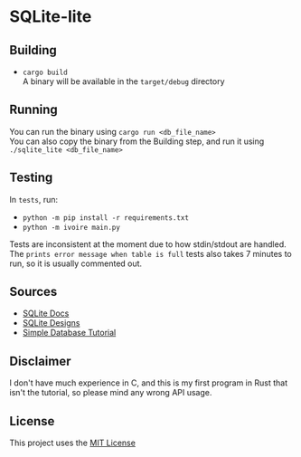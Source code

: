 # SQLite-lite  

## Building  
- `cargo build`  
A binary will be available in the `target/debug` directory  


## Running  
You can run the binary using `cargo run <db_file_name>`  
You can also copy the binary from the Building step, and run it using `./sqlite_lite <db_file_name>`  


## Testing  
In `tests`, run:  
- `python -m pip install -r requirements.txt`  
- `python -m ivoire main.py`  

Tests are inconsistent at the moment due to how stdin/stdout are handled. 
The `prints error message when table is full` tests also takes 7 minutes to run, so it is usually commented out.  


## Sources  
- [SQLite Docs](https://www.sqlite.org/arch.html)  
- [SQLite Designs](https://www.sqlite.org/zipvfs/doc/trunk/www/howitworks.wiki)  
- [Simple Database Tutorial](https://github.com/cstack/db_tutorial)  


## Disclaimer  
I don't have much experience in C, and this is my first program in Rust that isn't the tutorial, so please mind any wrong 
API usage.

## License  
This project uses the [MIT License](LICENSE)